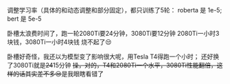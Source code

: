 调整学习率（具体的和动态调整和部分固定），都只训练了5轮：
roberta 是 1e-5; bert 是 5e-5

卧槽太浪费时间了，跑一轮2080Ti要24分钟，3080Ti要12分钟
2080Ti一小时3块钱，3080Ti一小时4块钱
烧不起了😒

卧槽好奇怪，我还以为模型变了影响很大呢，用Tesla T4得跑一个小时；
还好换了3080Ti就是~~24~~15分钟
~~操，对的，T4和2080Ti一个水平，3080Ti性能翻倍，这样的话其实差不多😒~~是我眼瞎看错了